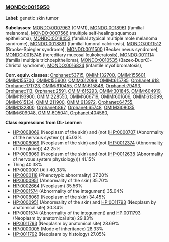 
### [MONDO:0015950](http://purl.obolibrary.org/obo/MONDO_0015950)
**Label:** genetic skin tumor

**Subclasses:** [MONDO:0007963](http://purl.obolibrary.org/obo/MONDO_0007963) (CMM1), [MONDO:0018961](http://purl.obolibrary.org/obo/MONDO_0018961) (familial melanoma), [MONDO:0007566](http://purl.obolibrary.org/obo/MONDO_0007566) (multiple self-healing squamous epithelioma), [MONDO:0018453](http://purl.obolibrary.org/obo/MONDO_0018453) (familial atypical multiple mole melanoma syndrome), [MONDO:0018891](http://purl.obolibrary.org/obo/MONDO_0018891) (familial tumoral calcinosis), [MONDO:0011512](http://purl.obolibrary.org/obo/MONDO_0011512) (Brooke-Spiegler syndrome), [MONDO:0011500](http://purl.obolibrary.org/obo/MONDO_0011500) (Becker nevus syndrome), [MONDO:0015748](http://purl.obolibrary.org/obo/MONDO_0015748) (hereditary mucosal leukokeratosis), [MONDO:0011114](http://purl.obolibrary.org/obo/MONDO_0011114) (familial multiple trichoepithelioma), [MONDO:0010535](http://purl.obolibrary.org/obo/MONDO_0010535) (Bazex-DuprC)-Christol syndrome), [MONDO:0016824](http://purl.obolibrary.org/obo/MONDO_0016824) (infantile myofibromatosis), 

**Corr. equiv. classes:** [Orphanet:53715](http://www.orpha.net/ORDO/Orphanet_53715), [OMIM:132700](http://purl.obolibrary.org/obo/OMIM_132700), [OMIM:155601](http://purl.obolibrary.org/obo/OMIM_155601), [OMIM:155700](http://purl.obolibrary.org/obo/OMIM_155700), [OMIM:155600](http://purl.obolibrary.org/obo/OMIM_155600), [OMIM:612099](http://purl.obolibrary.org/obo/OMIM_612099), [OMIM:615785](http://purl.obolibrary.org/obo/OMIM_615785), [Orphanet:618](http://www.orpha.net/ORDO/Orphanet_618), [Orphanet:171723](http://www.orpha.net/ORDO/Orphanet_171723), [OMIM:610455](http://purl.obolibrary.org/obo/OMIM_610455), [OMIM:615848](http://purl.obolibrary.org/obo/OMIM_615848), [Orphanet:79493](http://www.orpha.net/ORDO/Orphanet_79493), [Orphanet:113](http://www.orpha.net/ORDO/Orphanet_113), [Orphanet:2591](http://www.orpha.net/ORDO/Orphanet_2591), [OMIM:615293](http://purl.obolibrary.org/obo/OMIM_615293), [OMIM:301845](http://purl.obolibrary.org/obo/OMIM_301845), [OMIM:604919](http://purl.obolibrary.org/obo/OMIM_604919), [OMIM:193900](http://purl.obolibrary.org/obo/OMIM_193900), [OMIM:228550](http://purl.obolibrary.org/obo/OMIM_228550), [OMIM:606719](http://purl.obolibrary.org/obo/OMIM_606719), [OMIM:601606](http://purl.obolibrary.org/obo/OMIM_601606), [OMIM:613099](http://purl.obolibrary.org/obo/OMIM_613099), [OMIM:615134](http://purl.obolibrary.org/obo/OMIM_615134), [OMIM:211900](http://purl.obolibrary.org/obo/OMIM_211900), [OMIM:613972](http://purl.obolibrary.org/obo/OMIM_613972), [Orphanet:64755](http://www.orpha.net/ORDO/Orphanet_64755), [OMIM:132800](http://purl.obolibrary.org/obo/OMIM_132800), [Orphanet:867](http://www.orpha.net/ORDO/Orphanet_867), [Orphanet:65748](http://www.orpha.net/ORDO/Orphanet_65748), [OMIM:608035](http://purl.obolibrary.org/obo/OMIM_608035), [OMIM:609048](http://purl.obolibrary.org/obo/OMIM_609048), [OMIM:605041](http://purl.obolibrary.org/obo/OMIM_605041), [Orphanet:404560](http://www.orpha.net/ORDO/Orphanet_404560), 

**Class expressions from DL-Learner:**

- [HP:0008069](http://purl.obolibrary.org/obo/HP_0008069) (Neoplasm of the skin) and (not ([HP:0000707](http://purl.obolibrary.org/obo/HP_0000707) (Abnormality of the nervous system))) 45.03%
- [HP:0008069](http://purl.obolibrary.org/obo/HP_0008069) (Neoplasm of the skin) and (not ([HP:0012374](http://purl.obolibrary.org/obo/HP_0012374) (Abnormality of the globe))) 42.25%
- [HP:0008069](http://purl.obolibrary.org/obo/HP_0008069) (Neoplasm of the skin) and (not ([HP:0012638](http://purl.obolibrary.org/obo/HP_0012638) (Abnormality of nervous system physiology))) 41.15%
- Thing 40.38%
- [HP:0000001](http://purl.obolibrary.org/obo/HP_0000001) (All) 40.38%
- [HP:0000118](http://purl.obolibrary.org/obo/HP_0000118) (Phenotypic abnormality) 37.20%
- [HP:0000951](http://purl.obolibrary.org/obo/HP_0000951) (Abnormality of the skin) 35.70%
- [HP:0002664](http://purl.obolibrary.org/obo/HP_0002664) (Neoplasm) 35.56%
- [HP:0001574](http://purl.obolibrary.org/obo/HP_0001574) (Abnormality of the integument) 35.04%
- [HP:0008069](http://purl.obolibrary.org/obo/HP_0008069) (Neoplasm of the skin) 34.45%
- [HP:0000951](http://purl.obolibrary.org/obo/HP_0000951) (Abnormality of the skin) and [HP:0011793](http://purl.obolibrary.org/obo/HP_0011793) (Neoplasm by anatomical site) 30.34%
- [HP:0001574](http://purl.obolibrary.org/obo/HP_0001574) (Abnormality of the integument) and [HP:0011793](http://purl.obolibrary.org/obo/HP_0011793) (Neoplasm by anatomical site) 29.83%
- [HP:0011793](http://purl.obolibrary.org/obo/HP_0011793) (Neoplasm by anatomical site) 28.69%
- [HP:0000005](http://purl.obolibrary.org/obo/HP_0000005) (Mode of inheritance) 28.33%
- [HP:0011792](http://purl.obolibrary.org/obo/HP_0011792) (Neoplasm by histology) 27.05%


